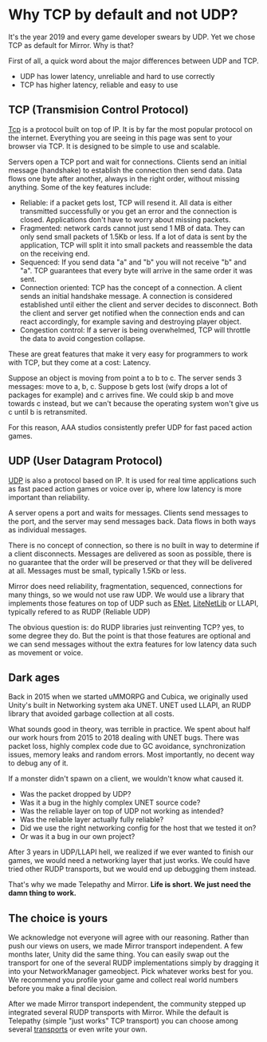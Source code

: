# Why TCP by default and not UDP?

It's the year 2019 and every game developer swears by UDP. Yet we chose TCP as default for Mirror. Why is that?

First of all, a quick word about the major differences between UDP and TCP.

-   UDP has lower latency, unreliable and hard to use correctly
-   TCP has higher latency, reliable and easy to use

## TCP (Transmision Control Protocol)

[Tcp](https://en.wikipedia.org/wiki/Transmission_Control_Protocol#Congestion_control) is a protocol built on top of IP. It is by far the most popular protocol on the internet.  Everything you are seeing in this page was sent to your browser via TCP. It is designed to be simple to use and scalable. 

Servers open a TCP port and wait for connections.  Clients send an initial message (handshake) to establish the connection then send data.  Data flows one byte after another, always in the right order, without missing anything. Some of the key features include:

* Reliable: if a packet gets lost,  TCP will resend it. All data is either transmitted successfully or you get an error and the connection is closed.  Applications don't have to worry about missing packets.
* Fragmented: network cards cannot just send 1 MB of data. They can only send small packets of 1.5Kb or less.  If a lot of data is sent by the application, TCP will split it into small packets and reassemble the data on the receiving end.
* Sequenced: If you send data "a" and "b" you will not receive "b" and "a".  TCP guarantees that every byte will arrive in the same order it was sent.
* Connection oriented: TCP has the concept of a connection.  A client sends an initial handshake message.  A connection is considered established until either the client and server decides to disconnect.  Both the client and server get notified when the connection ends and can react accordingly,  for example saving and destroying player object.
* Congestion control: If a server is being overwhelmed,  TCP will throttle the data to avoid congestion collapse.

These are great features that make it very easy for programmers to work with TCP, but they come at a cost:  Latency.  

Suppose an object is moving from point a to b to c.  The server sends 3 messages: move to a, b, c. Suppose b gets lost (wify drops a lot of packages for example) and c arrives fine. We could skip b and move towards c instead,  but we can't because the operating system won't give us c until b is retransmited.

For this reason, AAA studios consistently prefer UDP for fast paced action games.

## UDP (User Datagram Protocol)

[UDP](https://en.wikipedia.org/wiki/User_Datagram_Protocol) is also a protocol based on IP.  It is used for real time applications such as fast paced action games or voice over ip, where low latency is more important than reliability.

A server opens a port and waits for messages. Clients send messages to the port, and the server may send messages back. Data flows in both ways as individual messages.  

There is no concept of connection, so there is no built in way to determine if a client disconnects. Messages are delivered as soon as possible,  there is no guarantee that the order will be preserved or that they will be delivered at all.  Messages must be small,  typically 1.5Kb or less.  

Mirror does need reliability, fragmentation, sequenced, connections for many things,  so we would not use raw UDP.  We would use a library that implements those features on top of UDP such as [ENet](http://enet.bespin.org/), [LiteNetLib](https://github.com/RevenantX/LiteNetLib) or LLAPI,  typically refered to as RUDP (Reliable UDP)

The obvious question is:  do RUDP libraries just reinventing TCP?  yes, to some degree they do. But the point is that those features are optional and we can send messages without the extra features for low latency data such as movement or voice. 

## Dark ages

Back in 2015 when we started uMMORPG and Cubica, we originally used Unity's built in Networking system aka UNET. UNET used LLAPI, an RUDP library that avoided garbage collection at all costs.

What sounds good in theory, was terrible in practice. We spent about half our work hours from 2015 to 2018 dealing with UNET bugs. There was packet loss, highly complex code due to GC avoidance, synchronization issues, memory leaks and random errors. Most importantly, no decent way to debug any of it.

If a monster didn't spawn on a client, we wouldn't know what caused it.

-   Was the packet dropped by UDP?
-   Was it a bug in the highly complex UNET source code?
-   Was the reliable layer on top of UDP not working as intended?
-   Was the reliable layer actually fully reliable?
-   Did we use the right networking config for the host that we tested it on?
-   Or was it a bug in our own project?

After 3 years in UDP/LLAPI hell, we realized if we ever wanted to finish our games, we would need a networking layer that just works. We could have tried other RUDP transports, but we would end up debugging them instead.

That's why we made Telepathy and Mirror. **Life is short. We just need the damn thing to work.**

## The choice is yours

We acknowledge not everyone will agree with our reasoning. Rather than push our views on users, we made Mirror transport independent. A few months later, Unity did the same thing. You can easily swap out the transport for one of the several RUDP implementations simply by dragging it into your NetworkManager gameobject. Pick whatever works best for you. We recommend you profile your game and collect real world numbers before you make a final decision.

After we made Mirror transport independent,  the community stepped up integrated several RUDP transports with Mirror.  While the default is Telepathy (simple "just works" TCP transport) you can choose among several [transports](../Transports) or even write your own.

